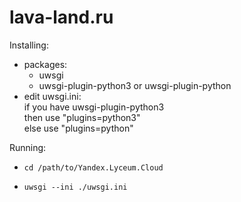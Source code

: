 # lava-land.ru

Installing:
* packages:
  * uwsgi 
  * uwsgi-plugin-python3 or uwsgi-plugin-python
* edit uwsgi.ini: <br> if you have uwsgi-plugin-python3 <br>then use "plugins=python3" <br>else use "plugins=python"


Running: 
*     cd /path/to/Yandex.Lyceum.Cloud
*     uwsgi --ini ./uwsgi.ini
